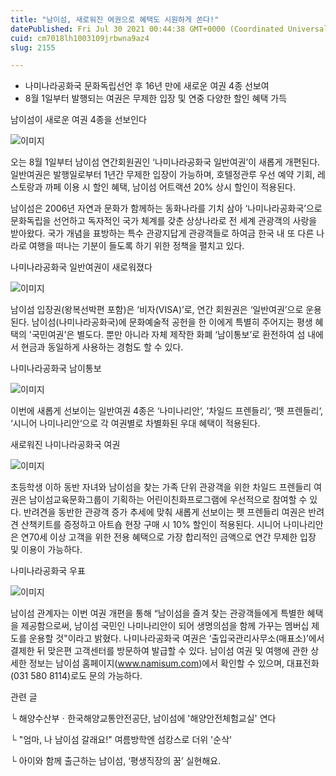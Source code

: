 ```yaml
---
title: "남이섬, 새로워진 여권으로 혜택도 시원하게 쏜다!"
datePublished: Fri Jul 30 2021 00:44:38 GMT+0000 (Coordinated Universal Time)
cuid: cm7018lh1003109jrbwna9az4
slug: 2155

---
```



- 나미나라공화국 문화독립선언 후 16년 만에 새로운 여권 4종 선보여
- 8월 1일부터 발행되는 여권은 무제한 입장 및 연중 다양한 할인 혜택 가득

남이섬이 새로운 여권 4종을 선보인다

![이미지](https://cdn.hashnode.com/res/hashnode/image/upload/v1739251157987/bf8e0f27-0652-40d7-ab71-95eac21d5160.jpeg)

오는 8월 1일부터 남이섬 연간회원권인 ‘나미나라공화국 일반여권’이 새롭게 개편된다. 일반여권은 발행일로부터 1년간 무제한 입장이 가능하며, 호텔정관루 우선 예약 기회, 레스토랑과 까페 이용 시 할인 혜택, 남이섬 어트랙션 20% 상시 할인이 적용된다.

남이섬은 2006년 자연과 문화가 함께하는 동화나라를 기치 삼아 ‘나미나라공화국’으로 문화독립을 선언하고 독자적인 국가 체계를 갖춘 상상나라로 전 세계 관광객의 사랑을 받아왔다. 국가 개념을 표방하는 특수 관광지답게 관광객들로 하여금 한국 내 또 다른 나라로 여행을 떠나는 기분이 들도록 하기 위한 정책을 펼치고 있다.

나미나라공화국 일반여권이 새로워졌다

![이미지](https://cdn.hashnode.com/res/hashnode/image/upload/v1739251160459/291d436d-bd51-40fb-800b-9742873cf96b.jpeg)

남이섬 입장권(왕복선박편 포함)은 ‘비자(VISA)’로, 연간 회원권은 ‘일반여권’으로 운용된다. 남이섬(나미나라공화국)에 문화예술적 공헌을 한 이에게 특별히 주어지는 평생 혜택의 '국민여권'은 별도다. 뿐만 아니라 자체 제작한 화폐 ‘남이통보’로 환전하여 섬 내에서 현금과 동일하게 사용하는 경험도 할 수 있다.

나미나라공화국 남이통보

![이미지](https://cdn.hashnode.com/res/hashnode/image/upload/v1739251162431/81685a5b-9101-4fc8-bbd6-b094d61f551b.jpeg)

이번에 새롭게 선보이는 일반여권 4종은 ‘나미나리안‘, ‘차일드 프렌들리‘, ‘펫 프렌들리‘, ‘시니어 나미나리안‘으로 각 여권별로 차별화된 우대 혜택이 적용된다.

새로워진 나미나라공화국 여권

![이미지](https://cdn.hashnode.com/res/hashnode/image/upload/v1739251164148/063aef21-e33f-4133-bbcd-b58ea8e4e19d.jpeg)

초등학생 이하 동반 자녀와 남이섬을 찾는 가족 단위 관광객을 위한 차일드 프렌들리 여권은 남이섬교육문화그룹이 기획하는 어린이친화프로그램에 우선적으로 참여할 수 있다. 반려견을 동반한 관광객 증가 추세에 맞춰 새롭게 선보이는 펫 프렌들리 여권은 반려견 산책키트를 증정하고 아트숍 현장 구매 시 10% 할인이 적용된다. 시니어 나미나리안은 연70세 이상 고객을 위한 전용 혜택으로 가장 합리적인 금액으로 연간 무제한 입장 및 이용이 가능하다.

나미나라공화국 우표

![이미지](https://cdn.hashnode.com/res/hashnode/image/upload/v1739251165716/236e6cb1-622b-4a41-bfd5-2d6dcb9c28e4.jpeg)

남이섬 관계자는 이번 여권 개편을 통해 “남이섬을 즐겨 찾는 관광객들에게 특별한 혜택을 제공함으로써, 남이섬 국민인 나미나리안이 되어 생명의섬을 함께 가꾸는 멤버십 제도를 운용할 것"이라고 밝혔다. 나미나라공화국 여권은 ‘출입국관리사무소(매표소)’에서 결제한 뒤 맞은편 고객센터를 방문하여 발급할 수 있다. 남이섬 여권 및 여행에 관한 상세한 정보는 남이섬 홈페이지(www.namisum.com)에서 확인할 수 있으며, 대표전화(031 580 8114)로도 문의 가능하다.

관련 글

└ 해양수산부ㆍ한국해양교통안전공단, 남이섬에 '해양안전체험교실' 연다

└ "엄마, 나 남이섬 갈래요!" 여름방학엔 섬캉스로 더위 '순삭'

└ 아이와 함께 출근하는 남이섬, ‘평생직장의 꿈’ 실현해요.
